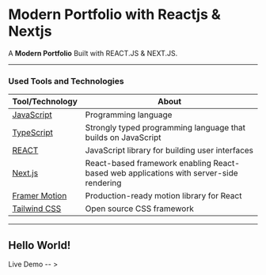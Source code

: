 # Modern Portfolio with Reactjs & Nextjs

A **Modern Portfolio** Built with REACT.JS &amp; NEXT.JS.

---

### Used Tools and Technologies

| Tool/Technology                                 | About                                                                                  |
| ----------------------------------------------- | -------------------------------------------------------------------------------------- |
| [JavaScript](https://www.javascript.com/)       | Programming language                                                                   |
| [TypeScript](https://www.typescriptlang.org/)   | Strongly typed programming language that builds on JavaScript                          |
| [REACT](https://reactjs.org/)                   | JavaScript library for building user interfaces                                        |
| [Next.js](https://nextjs.org/)                  | React-based framework enabling React-based web applications with server-side rendering |
| [Framer Motion](https://www.framer.com/motion/) | Production-ready motion library for React                                              |
| [Tailwind CSS](https://tailwindcss.com/)        | Open source CSS framework                                                              |

---

## Hello World!

Live Demo -- >
